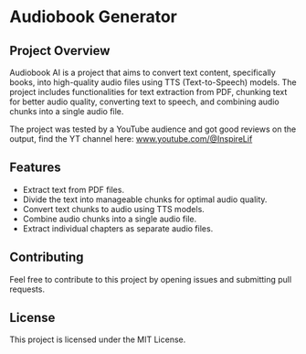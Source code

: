 # Audiobook Generator

## Project Overview
Audiobook AI is a project that aims to convert text content, specifically books, into high-quality audio files using TTS (Text-to-Speech) models. The project includes functionalities for text extraction from PDF, chunking text for better audio quality, converting text to speech, and combining audio chunks into a single audio file.

The project was tested by a YouTube audience and got good reviews on the output, find the YT channel here:
www.youtube.com/@InspireLif

## Features
- Extract text from PDF files.
- Divide the text into manageable chunks for optimal audio quality.
- Convert text chunks to audio using TTS models.
- Combine audio chunks into a single audio file.
- Extract individual chapters as separate audio files.

## Contributing
Feel free to contribute to this project by opening issues and submitting pull requests.

## License
This project is licensed under the MIT License.
